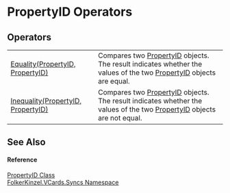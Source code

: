 # PropertyID Operators




## Operators
<table>
<tr>
<td><a href="44cf47bd-ea03-c35a-91ac-200ce6b1fa38.md">Equality(PropertyID, PropertyID)</a></td>
<td>Compares two <a href="40501887-a5bd-f19a-b682-682ba7c4adb7.md">PropertyID</a> objects. The result indicates whether the values of the two <a href="40501887-a5bd-f19a-b682-682ba7c4adb7.md">PropertyID</a> objects are equal.</td></tr>
<tr>
<td><a href="706299a1-c4e8-419a-2160-4c309e56a0b0.md">Inequality(PropertyID, PropertyID)</a></td>
<td>Compares two <a href="40501887-a5bd-f19a-b682-682ba7c4adb7.md">PropertyID</a> objects. The result indicates whether the values of the two <a href="40501887-a5bd-f19a-b682-682ba7c4adb7.md">PropertyID</a> objects are not equal.</td></tr>
</table>

## See Also


#### Reference
<a href="40501887-a5bd-f19a-b682-682ba7c4adb7.md">PropertyID Class</a>  
<a href="314eb040-efc7-ad87-1b26-494465ab2e69.md">FolkerKinzel.VCards.Syncs Namespace</a>  
